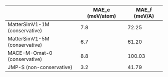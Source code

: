 

| | MAE_e (meV/atom) | MAE_f (meV/A) |
|-|-|-|
|MatterSimV1-1M (conservative)|7.8|72.25|
|MatterSimV1-5M (conservative)|6.7|61.20|
|MACE-M-Omat-0 (conservative) |8.8|100.03|
|JMP-S (non-conservative)     |3.2|41.79|